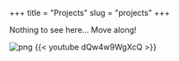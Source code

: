 +++
title = "Projects"
slug = "projects"
+++

Nothing to see here... Move along!

![png](/poto-modified.png)
{{< youtube dQw4w9WgXcQ >}}